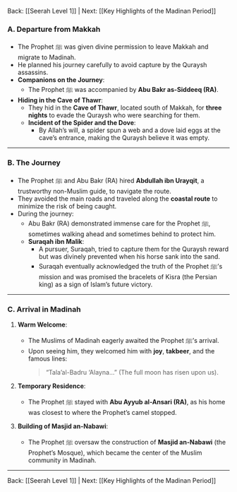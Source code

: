 Back: [[Seerah Level 1]] | Next: [[Key Highlights of the Madinan Period]]

### **A. Departure from Makkah**  
- The Prophet ﷺ was given divine permission to leave Makkah and migrate to Madinah.  
- He planned his journey carefully to avoid capture by the Quraysh assassins.  
- **Companions on the Journey**:  
  - The Prophet ﷺ was accompanied by **Abu Bakr as-Siddeeq (RA)**.  
- **Hiding in the Cave of Thawr**:  
  - They hid in the **Cave of Thawr**, located south of Makkah, for **three nights** to evade the Quraysh who were searching for them.  
  - **Incident of the Spider and the Dove**:  
    - By Allah’s will, a spider spun a web and a dove laid eggs at the cave’s entrance, making the Quraysh believe it was empty.  

---

### **B. The Journey**  
- The Prophet ﷺ and Abu Bakr (RA) hired **Abdullah ibn Urayqit**, a trustworthy non-Muslim guide, to navigate the route.  
- They avoided the main roads and traveled along the **coastal route** to minimize the risk of being caught.  
- During the journey:  
  - Abu Bakr (RA) demonstrated immense care for the Prophet ﷺ, sometimes walking ahead and sometimes behind to protect him.  
  - **Suraqah ibn Malik**:  
    - A pursuer, Suraqah, tried to capture them for the Quraysh reward but was divinely prevented when his horse sank into the sand.  
    - Suraqah eventually acknowledged the truth of the Prophet ﷺ’s mission and was promised the bracelets of Kisra (the Persian king) as a sign of Islam’s future victory.  

---

### **C. Arrival in Madinah**  
1. **Warm Welcome**:  
   - The Muslims of Madinah eagerly awaited the Prophet ﷺ’s arrival.  
   - Upon seeing him, they welcomed him with **joy**, **takbeer**, and the famous lines:  
     > “Tala’al-Badru ‘Alayna...” (The full moon has risen upon us).  

2. **Temporary Residence**:  
   - The Prophet ﷺ stayed with **Abu Ayyub al-Ansari (RA)**, as his home was closest to where the Prophet’s camel stopped.  

3. **Building of Masjid an-Nabawi**:  
   - The Prophet ﷺ oversaw the construction of **Masjid an-Nabawi** (the Prophet’s Mosque), which became the center of the Muslim community in Madinah.  

---
Back: [[Seerah Level 1]] | Next: [[Key Highlights of the Madinan Period]]